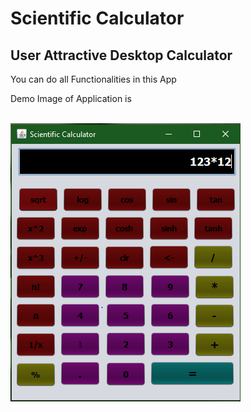 # Scientific Calculator

<h2>User Attractive Desktop Calculator</h2>

<p>You can do all Functionalities in this App</p>
<span>Demo Image of Application is</span>
<br>
<br>

![Demo Image](Scientific-Calculator/Images/calc.png)
